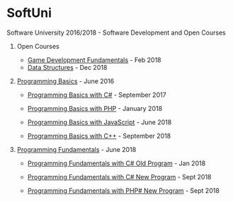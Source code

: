 # SoftUni
Software University 2016/2018 - Software Development and Open Courses


1. Open Courses
     - [Game Development Fundamentals](https://github.com/Knightwalker/SoftUni/tree/master/00_Open_Courses/1_Game_Dev_Fundamentals) - Feb 2018
     - [Data Structures](https://github.com/Knightwalker/SoftUni/tree/master/00_Open_Courses/2_Data_Structures) - Dec 2018
   
2. [Programming Basics](https://github.com/KKnightwalker/SoftUni/tree/master/01_Programming_Basics) - June 2016
     - [Programming Basics with C#](https://github.com/KKnightwalker/SoftUni/tree/master/01_Programming_Basics/02_Programming_Basics_with_C%23) - September 2017

     - [Programming Basics with PHP](https://github.com/KKnightwalker/SoftUni/tree/master/01_Programming_Basics/04_Programming_Basics_with_PHP) - January 2018

     - [Programming Basics with JavaScript](https://github.com/KKnightwalker/SoftUni/tree/master/01_Programming_Basics/03_Programming_Basics_with_JavaScript) - June 2018

 
     - [Programming Basics with C++](https://github.com/KKnightwalker/SoftUni/tree/master/01_Programming_Basics/01_Programming_Basics_with_C%2B%2B) - September 2018

3. [Programming Fundamentals](https://github.com/Knightwalker/SoftUni/tree/master/02_Programming_Fundamentals) - June 2018 
     - [Programming Fundamentals with C# Old Program](https://github.com/Knightwalker/SoftUni/tree/master/02_Programming_Fundamentals/01_Programming_Fundamentals_with_C%23) - Jan 2018

     - [Programming Fundamentals with C# New Program](https://github.com/Knightwalker/SoftUni/tree/master/02_Programming_Fundamentals/02_Programming_Fundamentals_with_C%23) - Sept 2018

     - [Programming Fundamentals with PHP# New Program](https://github.com/Knightwalker/SoftUni/tree/master/02_Programming_Fundamentals/04_Programming_Fundamentals_PHP) - Sept 2018

